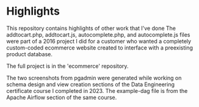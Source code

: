 # Highlights
This repository contains highlights of other work that I've done
The addtocart.php, addtocart.js, autocomplete.php, and autocomplete.js files were part of a 2016 project I did for a customer who wanted a completely custom-coded ecommerce website created to interface with a preexisting product database. 

The full project is in the 'ecommerce' repository.

The two screenshots from pgadmin were generated while working on schema design and view creation sections of the Data Engineering certificate course I completed in 2023.
The example-dag file is from the Apache Airflow section of the same course.
